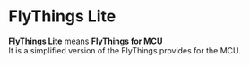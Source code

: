 
# FlyThings Lite

**FlyThings Lite** means **FlyThings for MCU**   
It is a simplified version of the FlyThings provides for the MCU.
